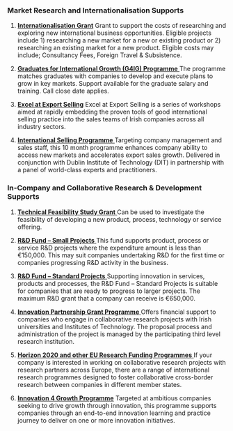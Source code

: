 ### Market Research and Internationalisation Supports

1. **[Internationalisation Grant](http://www.enterprise-ireland.com/en/funding-supports/Company/Large-Company-Funding/Internationalisation-Grant-Large-Companies-.html)**
  Grant to support the costs of researching and exploring new international business opportunities. Eligible projects include 1\) researching a new market for a new or existing product or 2\) researching an existing market for a new product. Eligible costs may include; Consultancy Fees, Foreign Travel & Subsistence.

2. **[Graduates for International Growth \(G4IG\) Programme](http://www.enterprise-ireland.com/en/Funding-Supports/Company/Large-Company-Funding/Graduates-4-International-Growth-G4IG-.shortcut.html)**[ ](http://www.enterprise-ireland.com/en/Funding-Supports/Company/Large-Company-Funding/Graduates-4-International-Growth-G4IG-.shortcut.html)
  The programme matches graduates with companies to develop and execute plans to grow in key markets. Support available for the graduate salary and training. Call close date applies.

3. **[Excel at Export Selling](http://www.enterprise-ireland.com/en/Funding-Supports/Company/Large-Company-Funding/Excel-at-Export-Selling.shortcut.html)**
  Excel at Export Selling is a series of workshops aimed at rapidly embedding the proven tools of good international selling practice into the sales teams of Irish companies across all industry sectors.

4. **[International Selling Programme](http://www.enterprise-ireland.com/en/Funding-Supports/Company/Large-Company-Funding/Key-Manager-Grant.shortcut.html)**[ ](http://www.enterprise-ireland.com/en/Funding-Supports/Company/Large-Company-Funding/Key-Manager-Grant.shortcut.html)
  Targeting company management and sales staff, this 10 month programme enhances company ability to access new markets and accelerates export sales growth. Delivered in conjunction with Dublin Institute of Technology \(DIT\) in partnership with a panel of world-class experts and practitioners.


### In-Company and Collaborative Research & Development Supports

1. **[Technical Feasibility Study Grant](http://www.enterprise-ireland.com/en/Funding-Supports/Company/Large-Company-Funding/Feasibility-Study.shortcut.html)**[ ](http://www.enterprise-ireland.com/en/Funding-Supports/Company/Large-Company-Funding/Feasibility-Study.shortcut.html)
Can be used to investigate the feasibility of developing a new product, process, technology or service offering.

2. **[R&D Fund – Small Projects](http://www.enterprise-ireland.com/en/Funding-Supports/Company/Large-Company-Funding/R-D-Fund-Small-Projects-.shortcut.html)**[ ](http://www.enterprise-ireland.com/en/Funding-Supports/Company/Large-Company-Funding/R-D-Fund-Small-Projects-.shortcut.html)
This fund supports product, process or service R&D projects where the expenditure amount is less than €150,000. This may suit companies undertaking R&D for the first time or companies progressing R&D activity in the business.

3. **[R&D Fund – Standard Projects](http://www.enterprise-ireland.com/en/Funding-Supports/Company/Large-Company-Funding/R-D-Fund-Large-Projects-.shortcut.html)**[ ](http://www.enterprise-ireland.com/en/Funding-Supports/Company/Large-Company-Funding/R-D-Fund-Large-Projects-.shortcut.html)
Supporting innovation in services, products and processes, the R&D Fund – Standard Projects is suitable for companies that are ready to progress to larger projects. The maximum R&D grant that a company can receive is €650,000.

4. **[Innovation Partnership Grant Programme](http://www.enterprise-ireland.com/en/Funding-Supports/Company/Large-Company-Funding/Innovation-Partnerships.shortcut.html)**[ ](http://www.enterprise-ireland.com/en/Funding-Supports/Company/Large-Company-Funding/Innovation-Partnerships.shortcut.html)
Offers financial support to companies who engage in collaborative research projects with Irish universities and Institutes of Technology. The proposal process and administration of the project is managed by the participating third level research institution.

5. **[Horizon 2020 and other EU Research Funding Programmes](http://www.enterprise-ireland.com/en/Funding-Supports/Company/Large-Company-Funding/FP7-and-other-EU-Research-Funding-.shortcut.html)**[ ](http://www.enterprise-ireland.com/en/Funding-Supports/Company/Large-Company-Funding/FP7-and-other-EU-Research-Funding-.shortcut.html)
If your company is interested in working on collaborative research projects with research partners across Europe, there are a range of international research programmes designed to foster collaborative cross-border research between companies in different member states.

6. **[Innovation 4 Growth Programme](http://www.enterprise-ireland.com/en/funding-supports/Company/Large-Company-Funding/Innovation4Growth.shortcut.html)**
Targeted at ambitious companies seeking to drive growth through innovation, this programme supports companies through an end-to-end innovation learning and practice journey to deliver on one or more innovation initiatives.


